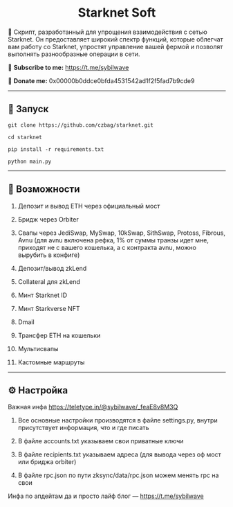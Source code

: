 <h1 align="center">Starknet Soft</h1>

📍 Cкрипт, разработанный для упрощения взаимодействия с сетью Starknet. Он предоставляет широкий спектр функций, которые облегчат вам работу со Starknet, упростят управление вашей фермой и позволят выполнять разнообразные операции в сети.

🔔 <b>Subscribe to me:</b> https://t.me/sybilwave

🤑 <b>Donate me:</b> 0x00000b0ddce0bfda4531542ad1f2f5fad7b9cde9

---
<h2>🚀 Запуск</h2>

```
git clone https://github.com/czbag/starknet.git

cd starknet

pip install -r requirements.txt

python main.py
```
---
<h2>🚨 Возможности</h2>

1. Депозит и вывод ETH через официальный мост

2. Бридж через Orbiter

3. Свапы через JediSwap, MySwap, 10kSwap, SithSwap, Protoss, Fibrous, Avnu (для avnu включена рефка, 1% от суммы транзы идет мне, приходят не с вашего кошелька, а с контракта avnu, можно вырубить в конфиге)

4. Депозит/вывод zkLend

5. Collateral для zkLend

6. Минт Starknet ID

7. Минт Starkverse NFT

8. Dmail

9. Трансфер ETH на кошельки

10. Мультисвапы

11. Кастомные маршруты

---
<h2>⚙️ Настройка</h2>

Важная инфа https://teletype.in/@sybilwave/_feaE8v8M3Q

1) Все основные настройки производятся в файле settings.py, внутри присутствует информация, что и где писать

2) В файле accounts.txt указываем свои приватные ключи

3) В файле recipients.txt указываем адреса (для вывода через оф мост или бриджа orbiter)

4) В файле rpc.json по пути zksync/data/rpc.json можем менять rpc на свои

Инфа по апдейтам да и просто лайф блог –– https://t.me/sybilwave
